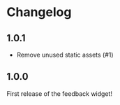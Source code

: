 # Changelog

## 1.0.1

* Remove unused static assets (#1)

## 1.0.0

First release of the feedback widget!
